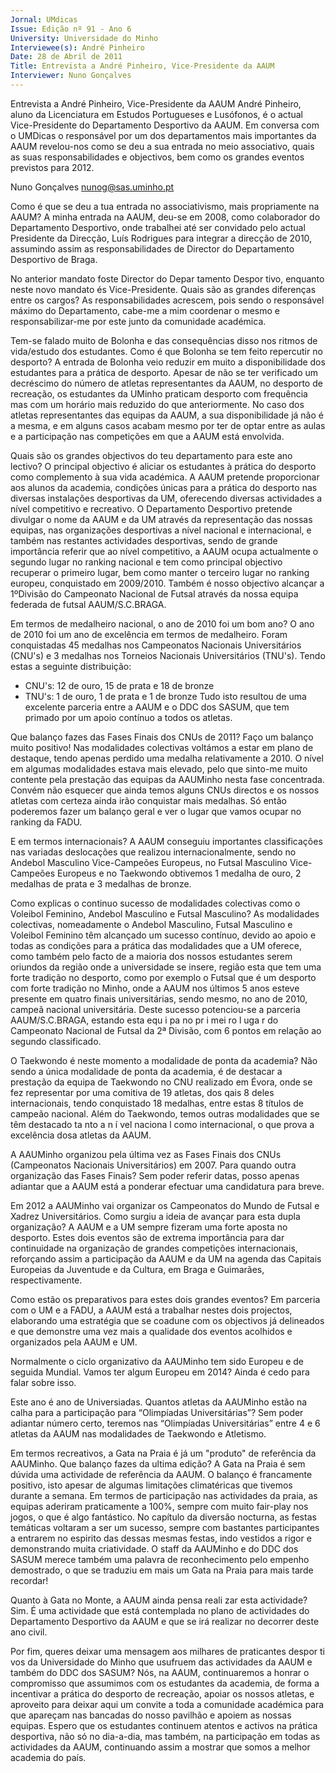 ```yaml
---
Jornal: UMdicas
Issue: Edição nº 91 - Ano 6
University: Universidade do Minho
Interviewee(s): André Pinheiro
Date: 28 de Abril de 2011
Title: Entrevista a André Pinheiro, Vice-Presidente da AAUM
Interviewer: Nuno Gonçalves
---
```


Entrevista a André Pinheiro, Vice-Presidente da AAUM
André Pinheiro, aluno da Licenciatura em Estudos Portugueses e
Lusófonos, é o actual Vice-Presidente do Departamento
Desportivo da AAUM. Em conversa com o UMDicas o responsável
por um dos departamentos mais importantes da AAUM revelou-nos como se
deu a sua entrada no meio associativo, quais as suas responsabilidades e
objectivos, bem como os grandes eventos previstos para 2012.

Nuno Gonçalves
nunog@sas.uminho.pt

Como é que se deu a tua entrada no
associativismo, mais propriamente
na AAUM?
A minha entrada na AAUM, deu-se em
2008, como colaborador do
Departamento Desportivo, onde
trabalhei até ser convidado pelo
actual Presidente da Direcção, Luís
Rodrigues para integrar a direcção de
2010, assumindo assim as
responsabilidades de Director do
Departamento Desportivo de Braga.

No anterior mandato foste Director
do Depar tamento Despor tivo,
enquanto neste novo mandato és
Vice-Presidente. Quais são as
grandes diferenças entre os cargos?
As responsabilidades acrescem, pois
sendo o responsável máximo do
Departamento, cabe-me a mim
coordenar o mesmo e
responsabilizar-me por este junto da
comunidade académica.

Tem-se falado muito de Bolonha e
das consequências disso nos ritmos
de vida/estudo dos estudantes.
Como é que Bolonha se tem feito
repercutir no desporto?
A entrada de Bolonha veio reduzir em
muito a disponibilidade dos
estudantes para a prática de
desporto. Apesar de não se ter
verificado um decréscimo do número
de atletas representantes da AAUM,
no desporto de recreação, os
estudantes da UMinho praticam
desporto com frequência mas com
um horário mais reduzido do que
anteriormente. No caso dos atletas
representantes das equipas da AAUM,
a sua disponibilidade já não é a
mesma, e em alguns casos acabam
mesmo por ter de optar entre as aulas
e a participação nas competições em
que a AAUM está envolvida.

Quais são os grandes objectivos do
teu departamento para este ano
lectivo?
O principal objectivo é aliciar os
estudantes à prática do desporto
como complemento à sua vida
académica. A AAUM pretende
proporcionar aos alunos da academia,
condições únicas para a prática do
desporto nas diversas instalações
desportivas da UM, oferecendo
diversas actividades a nível
competitivo e recreativo.
O Departamento Desportivo pretende
divulgar o nome da AAUM e da UM
através da representação das nossas
equipas, nas organizações
desportivas a nível nacional e
internacional, e também nas
restantes actividades desportivas,
sendo de grande importância referir
que ao nível competitivo, a AAUM
ocupa actualmente o segundo lugar
no ranking nacional e tem como
principal objectivo recuperar o
primeiro lugar, bem como manter o
terceiro lugar no ranking europeu,
conquistado em 2009/2010.
Também é nosso objectivo alcançar a
1ºDivisão do Campeonato Nacional de
Futsal através da nossa equipa
federada de futsal AAUM/S.C.BRAGA.

Em termos de medalheiro nacional, o
ano de 2010 foi um bom ano?
O ano de 2010 foi um ano de
excelência em termos de medalheiro.
Foram conquistadas 45 medalhas nos
Campeonatos Nacionais
Universitários (CNU's) e 3 medalhas
nos Torneios Nacionais Universitários
(TNU's). Tendo estas a seguinte
distribuição:
- CNU's: 12 de ouro, 15 de prata e 18 de
bronze
- TNU's: 1 de ouro, 1 de prata e 1 de
bronze
Tudo isto resultou de uma excelente
parceria entre a AAUM e o DDC dos
SASUM, que tem primado por um apoio
contínuo a todos os atletas.

Que balanço fazes das Fases Finais
dos CNUs de 2011?
Faço um balanço muito positivo! Nas
modalidades colectivas voltámos a
estar em plano de destaque, tendo
apenas perdido uma medalha
relativamente a 2010. O nível em
algumas modalidades estava mais
elevado, pelo que sinto-me muito
contente pela prestação das equipas
da AAUMinho nesta fase concentrada.
Convém não esquecer que ainda
temos alguns CNUs directos e os
nossos atletas com certeza ainda irão
conquistar mais medalhas. Só então
poderemos fazer um balanço geral e
ver o lugar que vamos ocupar no
ranking da FADU.

E em termos internacionais?
A AAUM conseguiu importantes
classificações nas variadas
deslocações que realizou
internacionalmente, sendo no
Andebol Masculino Vice-Campeões
Europeus, no Futsal Masculino Vice-
Campeões Europeus e no Taekwondo
obtivemos 1 medalha de ouro, 2
medalhas de prata e 3 medalhas de
bronze.

Como explicas o continuo sucesso
de modalidades colectivas como o
Voleibol Feminino, Andebol
Masculino e Futsal Masculino?
As modalidades colectivas,
nomeadamente o Andebol Masculino,
Futsal Masculino e Voleibol Feminino
têm alcançado um sucesso contínuo,
devido ao apoio e todas as condições
para a prática das modalidades que a
UM oferece, como também pelo facto
de a maioria dos nossos estudantes
serem oriundos da região onde a
universidade se insere, região esta
que tem uma forte tradição no
desporto, como por exemplo o Futsal
que é um desporto com forte tradição
no Minho, onde a AAUM nos últimos 5
anos esteve presente em quatro
finais universitárias, sendo mesmo,
no ano de 2010, campeã nacional
universitária. Deste sucesso
potenciou-se a parceria
AAUM/S.C.BRAGA, estando esta
equ i pa no pr i mei ro l uga r do
Campeonato Nacional de Futsal da 2ª
Divisão, com 6 pontos em relação ao
segundo classificado.

O Taekwondo é neste momento a
modalidade de ponta da academia?
Não sendo a única modalidade de
ponta da academia, é de destacar a
prestação da equipa de Taekwondo no
CNU realizado em Évora, onde se fez
representar por uma comitiva de 19
atletas, dos qais 8 deles
internacionais, tendo conquistado 18
medalhas, entre estas 8 títulos de
campeão nacional. Além do
Taekwondo, temos outras
modalidades que se têm destacado
ta nto a n í vel naciona l como
internacional, o que prova a
excelência dosa atletas da AAUM.

A AAUMinho organizou pela última
vez as Fases Finais dos CNUs
(Campeonatos Nacionais
Universitários) em 2007. Para
quando outra organização das Fases
Finais?
Sem poder referir datas, posso apenas
adiantar que a AAUM está a ponderar
efectuar uma candidatura para breve.

Em 2012 a AAUMinho vai organizar os
Campeonatos do Mundo de Futsal e
Xadrez Universitários. Como surgiu a
ideia de avançar para esta dupla
organização?
A AAUM e a UM sempre fizeram uma
forte aposta no desporto. Estes dois
eventos são de extrema importância
para dar continuidade na organização
de grandes competições
internacionais, reforçando assim a
participação da AAUM e da UM na
agenda das Capitais Europeias da
Juventude e da Cultura, em Braga e
Guimarães, respectivamente.

Como estão os preparativos para
estes dois grandes eventos?
Em parceria com o UM e a FADU, a
AAUM está a trabalhar nestes dois
projectos, elaborando uma estratégia
que se coadune com os objectivos já
delineados e que demonstre uma vez
mais a qualidade dos eventos
acolhidos e organizados pela AAUM e
UM.

Normalmente o ciclo organizativo da
AAUMinho tem sido Europeu e de
seguida Mundial. Vamos ter algum
Europeu em 2014?
Ainda é cedo para falar sobre isso.

Este ano é ano de Universiadas.
Quantos atletas da AAUMinho estão
na calha para a participação para
“Olimpíadas Universitárias”?
Sem poder adiantar número certo,
teremos nas “Olimpíadas
Universitárias” entre 4 e 6 atletas da
AAUM nas modalidades de Taekwondo
e Atletismo.

Em termos recreativos, a Gata na
Praia é já um "produto" de referência
da AAUMinho. Que balanço fazes da
ultima edição?
A Gata na Praia é sem dúvida uma
actividade de referência da AAUM. O
balanço é francamente positivo, isto
apesar de algumas limitações
climatéricas que tivemos durante a
semana. Em termos de participação
nas actividades da praia, as equipas
aderiram praticamente a 100%,
sempre com muito fair-play nos jogos,
o que é algo fantástico.
No capítulo da diversão nocturna, as
festas temáticas voltaram a ser um
sucesso, sempre com bastantes
participantes a entrarem no espirito
das dessas mesmas festas, indo
vestidos a rigor e demonstrando
muita criatividade. O staff da
AAUMinho e do DDC dos SASUM
merece também uma palavra de
reconhecimento pelo empenho
demostrado, o que se traduziu em
mais um Gata na Praia para mais tarde
recordar!

Quanto à Gata no Monte, a AAUM
ainda pensa reali zar esta
actividade?
Sim. É uma actividade que está
contemplada no plano de actividades
do Departamento Desportivo da AAUM
e que se irá realizar no decorrer deste
ano civil.

Por fim, queres deixar uma
mensagem aos milhares de
praticantes despor ti vos da
Universidade do Minho que
usufruem das actividades da AAUM e
também do DDC dos SASUM?
Nós, na AAUM, continuaremos a
honrar o compromisso que
assumimos com os estudantes da
academia, de forma a incentivar a
prática do desporto de recreação,
apoiar os nossos atletas, e aproveito
para deixar aqui um convite a toda a
comunidade académica para que
apareçam nas bancadas do nosso
pavilhão e apoiem as nossas equipas.
Espero que os estudantes continuem
atentos e activos na prática
desportiva, não só no dia-a-dia, mas
também, na participação em todas as
actividades da AAUM, continuando
assim a mostrar que somos a melhor
academia do país.